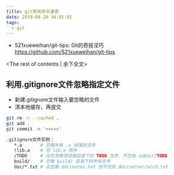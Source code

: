 ```yaml
---
title: git常用命令速查
date: 2019-08-20 16:01:02
tags:
  - git
---
```


* 521xueweihan/git-tips: Git的奇技淫巧  
https://github.com/521xueweihan/git-tips

<!-- more -->
<The rest of contents | 余下全文>


## 利用.gitignore文件忽略指定文件

* 新建.gitignore文件输入要忽略的文件
* 清本地缓存，再提交
``` bash
git rm -r --cached .
git add .
git commit -m '×××××'
```

``` bash
.gitignore文件实例：
   *.a       # 忽略所有 .a 结尾的文件  
   !lib.a    # 但 lib.a 除外  
   /TODO     # 仅仅忽略项目根目录下的 TODO 文件，不包括 subdir/TODO  
   build/    # 忽略 build/ 目录下的所有文件  
   doc/*.txt # 会忽略 doc/notes.txt 但不包括 doc/server/arch.txt  
```






